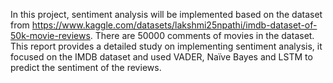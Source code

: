 In this project, sentiment analysis will be implemented based on the dataset from https://www.kaggle.com/datasets/lakshmi25npathi/imdb-dataset-of-50k-movie-reviews. There are 50000 comments of movies in the dataset.
This report provides a detailed study on implementing sentiment analysis, it focused on the IMDB dataset and used VADER, Naïve Bayes and LSTM to predict the sentiment of the reviews.
